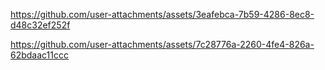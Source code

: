 

https://github.com/user-attachments/assets/3eafebca-7b59-4286-8ec8-d48c32ef252f



https://github.com/user-attachments/assets/7c28776a-2260-4fe4-826a-62bdaac11ccc

